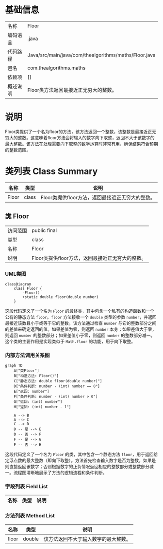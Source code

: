 # 基础信息

|      |      |
|------|------|
| 名称 | Floor |
| 编码语言 | .java |
| 代码路径 | Java/src/main/java/com/thealgorithms/maths/Floor.java |
| 包名 | com.thealgorithms.maths |
| 依赖项 | [] |
| 概述说明 | Floor类方法返回最接近正无穷大的整数。 |

# 说明

Floor类提供了一个名为floor的方法，该方法返回一个整数，该整数是最接近正无穷大的整数。这意味着floor方法会将输入的数字向下取整，返回不大于该数字的最大整数。该方法在处理需要向下取整的数学运算时非常有用，确保结果符合预期的整数范围。

# 类列表 Class Summary

| 名称   | 类型  | 说明 |
|-------|------|-------------|
| Floor | class | Floor类提供floor方法，返回最接近正无穷大的整数。 |



## 类 Floor

|      |      |
|------|------|
| 访问范围 | public final |
| 类型 | class |
| 名称 | Floor |
| 说明 | Floor类提供floor方法，返回最接近正无穷大的整数。 |


### UML类图

```mermaid
classDiagram
    class Floor {
        -Floor()
        +static double floor(double number)
    }
```

这段代码定义了一个名为 `Floor` 的最终类，其中包含一个私有的构造函数和一个公有的静态方法 `floor`。`floor` 方法接收一个 `double` 类型的参数 `number`，并返回最接近该数且小于或等于它的整数。该方法通过检查 `number` 与它的整数部分之间的差值来确定返回的值。如果差值为零，则返回 `number` 本身；如果差值大于零，则返回 `number` 的整数部分；如果差值小于零，则返回 `number` 的整数部分减一。这个类的主要作用是实现类似于 `Math.floor` 的功能，用于向下取整。


### 内部方法调用关系图

```mermaid
graph TD
    A["类Floor"]
    B["构造方法: Floor()"]
    C["静态方法: double floor(double number)"]
    D["条件判断: number - (int) number == 0"]
    E["返回: number"]
    F["条件判断: number - (int) number > 0"]
    G["返回: (int) number"]
    H["返回: (int) number - 1"]

    A --> B
    A --> C
    C --> D
    D -- 是 --> E
    D -- 否 --> F
    F -- 是 --> G
    F -- 否 --> H
```

这段代码定义了一个名为 `Floor` 的类，其中包含一个静态方法 `floor`，用于返回给定浮点数的最大整数（即向下取整）。方法首先检查输入数字是否为整数，如果是则直接返回该数字；否则根据数字的正负情况返回相应的整数部分或整数部分减一。流程图清晰地展示了方法的逻辑流程和条件判断。

### 字段列表 Field List

| 名称  | 类型  | 说明 |
|-------|-------|------|

### 方法列表 Method List

| 名称  | 类型  | 说明 |
|-------|-------|------|
| floor | double | 该方法返回不大于输入数字的最大整数。 |




